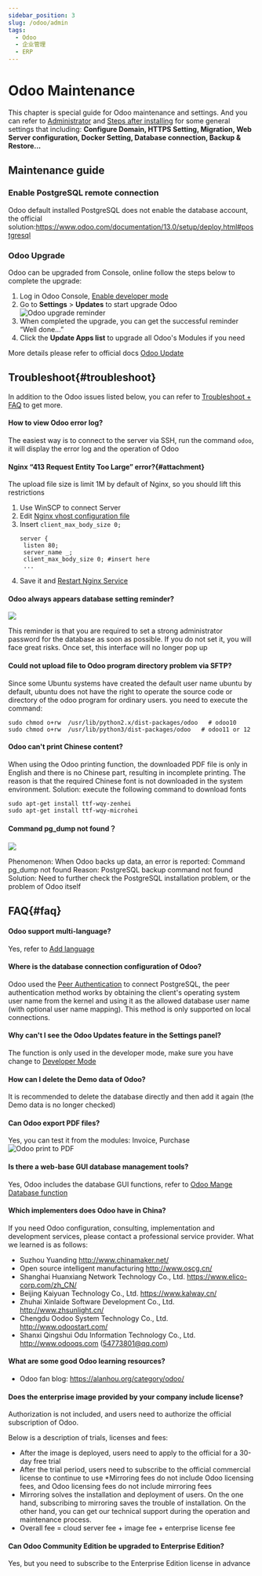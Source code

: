 ```yaml
---
sidebar_position: 3
slug: /odoo/admin
tags:
  - Odoo
  - 企业管理
  - ERP
---
```


# Odoo Maintenance

This chapter is special guide for Odoo maintenance and settings. And you can refer to [Administrator](../administrator) and [Steps after installing](../install/setup) for some general settings that including: **Configure Domain, HTTPS Setting, Migration, Web Server configuration, Docker Setting, Database connection, Backup & Restore...**  

## Maintenance guide

### Enable PostgreSQL remote connection

Odoo default installed PostgreSQL does not enable the database account, the official solution:https://www.odoo.com/documentation/13.0/setup/deploy.html#postgresql

### Odoo Upgrade

Odoo can be upgraded from Console, online follow the steps below to complete the upgrade:

1. Log in Odoo Console, [Enable developer mode](../odoo#dev-mode)
2. Go to **Settings** > **Updates** to start upgrade Odoo
   ![Odoo upgrade reminder](https://libs.websoft9.com/Websoft9/DocsPicture/en/odoo/odoo-upgradesui-websoft9.png)
3. When completed the upgrade, you can get the successful reminder “Well done...”
4. Click the **Update Apps list** to upgrade all Odoo's Modules if you need

More details please refer to official docs [Odoo Update](https://www.odoo.com/documentation/master/setup/update.html)


## Troubleshoot{#troubleshoot}

In addition to the Odoo issues listed below, you can refer to [Troubleshoot + FAQ](../troubleshoot) to get more.  

#### How to view Odoo error log?

The easiest way is to connect to the server via SSH, run the command `odoo`, it will display the error log and the operation of Odoo

#### Nginx “413 Request Entity Too Large” error?{#attachment}

The upload file size is limit 1M by default of Nginx, so you should lift this restrictions

1. Use WinSCP to connect Server
2. Edit [Nginx vhost configuration file](../nginx#virtualHosx)
3. Insert `client_max_body_size 0;` 
   ```
   server {
    listen 80;
    server_name _;
    client_max_body_size 0; #insert here
    ...
   ```
4. Save it and [Restart Nginx Service](../administrator/parameter#service)

#### Odoo always appears database setting reminder?

![](https://libs.websoft9.com/Websoft9/DocsPicture/en/odoo/odoo-setpasswodrem-websoft9.png)

This reminder is that you are required to set a strong administrator password for the database as soon as possible. If you do not set it, you will face great risks. Once set, this interface will no longer pop up

#### Could not upload file to Odoo program directory problem via SFTP?

Since some Ubuntu systems have created the default user name ubuntu by default, ubuntu does not have the right to operate the source code or directory of the odoo program for ordinary users. you need to execute the command:

```
sudo chmod o+rw  /usr/lib/python2.x/dist-packages/odoo   # odoo10
sudo chmod o+rw  /usr/lib/python3/dist-packages/odoo   # odoo11 or 12
```

#### Odoo can't print Chinese content?

When using the Odoo printing function, the downloaded PDF file is only in English and there is no Chinese part, resulting in incomplete printing. The reason is that the required Chinese font is not downloaded in the system environment. Solution: execute the following command to download fonts

~~~
sudo apt-get install ttf-wqy-zenhei
sudo apt-get install ttf-wqy-microhei
~~~

#### Command pg_dump not found？
![](https://libs.websoft9.com/Websoft9/DocsPicture/zh/odoo/odoo-backuperror-websoft9.png)

Phenomenon: When Odoo backs up data, an error is reported: Command pg_dump not found
Reason: PostgreSQL backup command not found
Solution: Need to further check the PostgreSQL installation problem, or the problem of Odoo itself


## FAQ{#faq}

#### Odoo support multi-language?

Yes, refer to [Add language](../odoo#setlang)

#### Where is the database connection configuration of Odoo?

Odoo used the [Peer Authentication](https://www.postgresql.org/docs/10/auth-methods.html#AUTH-PEER) to connect PostgreSQL, the peer authentication method works by obtaining the client's operating system user name from the kernel and using it as the allowed database user name (with optional user name mapping). This method is only supported on local connections.

#### Why can't I see the Odoo Updates feature in the Settings panel?

The function is only used in the developer mode, make sure you have change to [Developer Mode](../odoo#dev-mode)

#### How can I delete the Demo data of Odoo?

It is recommended to delete the database directly and then add it again (the Demo data is no longer checked)

#### Can Odoo export PDF files?

Yes, you can test it from the modules: Invoice, Purchase
![Odoo print to PDF](https://libs.websoft9.com/Websoft9/DocsPicture/en/odoo/odoo-printtopdf-websoft9.png)


#### Is there a web-base GUI database management tools?

Yes, Odoo includes the database GUI functions, refer to [Odoo Mange Database function](../odoo#pgadmin) 

#### Which implementers does Odoo have in China?

If you need Odoo configuration, consulting, implementation and development services, please contact a professional service provider. What we learned is as follows:

* Suzhou Yuanding http://www.chinamaker.net/
* Open source intelligent manufacturing http://www.oscg.cn/
* Shanghai Huanxiang Network Technology Co., Ltd. https://www.elico-corp.com/zh_CN/
* Beijing Kaiyuan Technology Co., Ltd. https://www.kalway.cn/
* Zhuhai Xinlaide Software Development Co., Ltd. http://www.zhsunlight.cn/
* Chengdu Oodoo System Technology Co., Ltd. http://www.odoostart.com/
* Shanxi Qingshui Odu Information Technology Co., Ltd. http://www.odooqs.com (54773801@qq.com)

#### What are some good Odoo learning resources?

* Odoo fan blog: https://alanhou.org/category/odoo/

#### Does the enterprise image provided by your company include license?

Authorization is not included, and users need to authorize the official subscription of Odoo.

Below is a description of trials, licenses and fees:

* After the image is deployed, users need to apply to the official for a 30-day free trial
* After the trial period, users need to subscribe to the official commercial license to continue to use
*Mirroring fees do not include Odoo licensing fees, and Odoo licensing fees do not include mirroring fees
* Mirroring solves the installation and deployment of users. On the one hand, subscribing to mirroring saves the trouble of installation. On the other hand, you can get our technical support during the operation and maintenance process.
* Overall fee = cloud server fee + image fee + enterprise license fee

#### Can Odoo Community Edition be upgraded to Enterprise Edition?

Yes, but you need to subscribe to the Enterprise Edition license in advance
